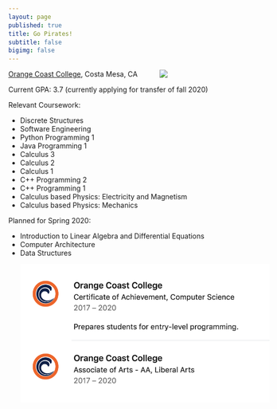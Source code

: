```yaml
---
layout: page
published: true
title: Go Pirates!
subtitle: false
bigimg: false
---
```

<img style="float: right; margin: 0px 0px 15px 15px;" src="https://pbs.twimg.com/profile_images/2646487952/7fd9198d72becee7c50c457e5dfaea9e_400x400.jpeg" width="200" />




[Orange Coast College](http://www.orangecoastcollege.edu/Pages/home.aspx), Costa Mesa, CA


Current GPA: 3.7 (currently applying for transfer of fall 2020)

Relevant Coursework:
- Discrete Structures
- Software Engineering
- Python Programming 1
- Java Programming 1
- Calculus 3
- Calculus 2
- Calculus 1
- C++ Programming 2
- C++ Programming 1
- Calculus based Physics: Electricity and Magnetism
- Calculus based Physics: Mechanics



Planned for Spring 2020: 
- Introduction to Linear Algebra and Differential Equations 
- Computer Architecture
- Data Structures

<img style="float: none; margin: 0px 0px 20px 25px;" src="/img/educationOCC.png" width="500" />
